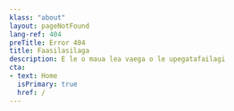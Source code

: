 ```yaml
---
klass: "about"
layout: pageNotFound
lang-ref: 404
preTitle: Error 404
title: Faasilasilaga
description: E le o maua lea vaega o le upegatafailagi
cta:
- text: Home
  isPrimary: true
  href: /
---
```



